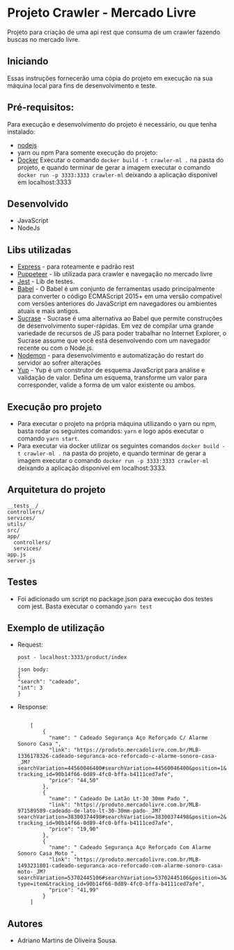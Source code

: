 # Projeto Crawler - Mercado Livre
Projeto para criação de uma api rest que consuma de um crawler fazendo buscas no mercado livre.

## **Iniciando**
Essas instruções fornecerão uma cópia do projeto em execução na sua máquina local para fins de desenvolvimento e teste. 

## **Pré-requisitos:**
Para execução e desenvolvimento do projeto é necessário, ou que tenha instalado:
- [nodejs](https://nodejs.org/en/)
- yarn ou npm
Para somente execução do projeto:
- [Docker](https://www.docker.com/)
Executar o comando `docker build -t crawler-ml .` na pasta do projeto, e quando 
terminar de gerar a imagem executar o comando `docker run -p 3333:3333 crawler-ml`
deixando a aplicação disponível em localhost:3333

## **Desenvolvido**
 - JavaScript
 - NodeJs

## **Libs utilizadas**
 - [Express](https://expressjs.com/pt-br/) - para roteamente e padrão rest
 - [Puppeteer](https://github.com/puppeteer/puppeteer) - lib utilizada para crawler e navegação no mercado livre
 - [Jest](https://jestjs.io/) - Lib de testes.
 - [Babel](https://babeljs.io/) - O Babel é um conjunto de ferramentas usado principalmente para converter o código ECMAScript 2015+ em uma versão compatível com versões anteriores do JavaScript em navegadores ou ambientes atuais e mais antigos.
 - [Sucrase](https://github.com/alangpierce/sucrase) - Sucrase é uma alternativa ao Babel que permite construções de desenvolvimento super-rápidas. Em vez de compilar uma grande variedade de recursos de JS para poder trabalhar no Internet Explorer, o Sucrase assume que você está desenvolvendo com um navegador recente ou com o Node.js.
 - [Nodemon](https://github.com/remy/nodemon) - para desenvolvimento e automatização do restart do servidor ao sofrer alterações
 - [Yup](https://github.com/jquense/yup) - Yup é um construtor de esquema JavaScript para análise e validação de valor. Defina um esquema, transforme um valor para corresponder, valide a forma de um valor existente ou ambos.

## **Execução pro projeto**
 - Para executar o projeto na própria máquina utilizando o yarn ou npm, basta rodar os seguintes comandos:
 ```yarn``` e logo após executar o comando ```yarn start```.
 - Para executar via docker utilizar os seguintes comandos `docker build -t crawler-ml .` na pasta do projeto, e quando 
terminar de gerar a imagem executar o comando `docker run -p 3333:3333 crawler-ml`
deixando a aplicação disponível em localhost:3333.



## **Arquitetura do projeto**
	__tests__/
    controllers/
    services/
    utils/
	src/
    app/
      controllers/
      services/
    app.js
    server.js

## Testes
 - Foi adicionado um script no package.json para execução dos testes com jest. Basta executar o comando ```yarn test```

## **Exemplo de utilização**
- Request:
    ```
    post - localhost:3333/product/index

    json body:
    {
	"search": "cadeado",
	"int": 3
    }

    ```

- Response:
    ```

        [
            {
              "name": " Cadeado Segurança Aço Reforçado C/ Alarme Sonoro Casa ",
              "link": "https://produto.mercadolivre.com.br/MLB-1336178326-cadeado-seguranca-aco-reforcado-c-alarme-sonoro-casa-_JM?searchVariation=44560046400#searchVariation=44560046400&position=1&type=item&        tracking_id=90b14f66-0d89-4fc0-bffa-b4111ced7afe",
              "price": "44,50"
            },
            {
              "name": " Cadeado De Latão Lt-30 30mm Pado ",
              "link": "https://produto.mercadolivre.com.br/MLB-971589589-cadeado-de-lato-lt-30-30mm-pado-_JM?searchVariation=38300374498#searchVariation=38300374498&position=2&type=item&          tracking_id=90b14f66-0d89-4fc0-bffa-b4111ced7afe",
              "price": "19,90"
            },
            {
              "name": " Cadeado Segurança Aço Reforçado Com Alarme Sonoro Casa Moto ",
              "link": "https://produto.mercadolivre.com.br/MLB-1493231801-cadeado-seguranca-aco-reforcado-com-alarme-sonoro-casa-moto-_JM?searchVariation=53702445106#searchVariation=53702445106&position=3&       type=item&tracking_id=90b14f66-0d89-4fc0-bffa-b4111ced7afe",
              "price": "41,99"
            }
        ]

    ```
## **Autores**
- Adriano Martins de Oliveira Sousa.
